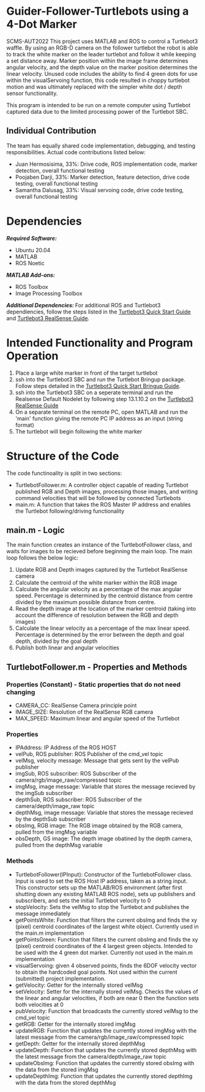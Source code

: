 # Guider-Follower-Turtlebots using a 4-Dot Marker
SCMS-AUT2022
This project uses MATLAB and ROS to control a Turtlebot3 waffle. By using an RGB-D camera on the follower turtlebot the robot is able to track the white marker on the leader turtlebot and follow it while keeping a set distance away. Marker position within the image frame determines angular velocity, and the depth value on the marker position determines the linear velocity. Unused code includes the ability to find 4 green dots for use within the visualServoing function, this code resulted in choppy turtlebot motion and was ultimately replaced with the simpler white dot / depth sensor functionality.

This program is intended to be run on a remote computer using Turtlebot captured data due to the limited processing power of the Turtlebot SBC.

## Individual Contribution
The team has equally shared code implementation, debugging, and testing responsibilities. Actual code contributions listed below:
- Juan Hermosisima, 33%: Drive code, ROS implementation code, marker detection, overall functional testing
- Poojaben Darji, 33%: Marker detection, feature detection, drive code testing, overall functional testing
- Samantha Dalusag, 33%: Visual servoing code, drive code testing, overall functional testing

# Dependencies
<b> <i>Required Software: </i></b>
- Ubuntu 20.04
- MATLAB
- ROS Noetic

<b> <i>MATLAB Add-ons: </i></b>
- ROS Toolbox
- Image Processing Toolbox

<b> <i>Additional Dependencies: </i></b>
For additional ROS and Turtlebot3 dependiencies, follow the steps listed in the [Turtlebot3 Quick Start Guide](https://emanual.robotis.com/docs/en/platform/turtlebot3/quick-start/) and [Turtlebot3 RealSense Guide](https://emanual.robotis.com/docs/en/platform/turtlebot3/appendix_realsense/).

# Intended Functionality and Program Operation
1. Place a large white marker in front of the target turtlebot
2. ssh into the Turtlebot3 SBC and run the Turtlebot Bringup package. Follow steps detailed in the [Turtlebot3 Quick Start Bringup Guide](https://emanual.robotis.com/docs/en/platform/turtlebot3/bringup/#bringup).
3. ssh into the Turtlebot3 SBC on a seperate terminal and run the Realsense Default Nodelet by following step 13.1.10.2 on the [Turtlebot3 RealSense Guide](https://emanual.robotis.com/docs/en/platform/turtlebot3/appendix_realsense/)
4. On a separate terminal on the remote PC, open MATLAB and run the 'main' function giving the remote PC IP address as an input (string format)
5. The turtlebot will begin following the white marker

# Structure of the Code
The code functinoality is split in two sections:
- TurtlebotFollower.m: A controller object capable of reading Turtlebot published RGB and Depth images, processing those images, and writing command velocities that will be followed by connected Turtlebots
- main.m: A function that takes the ROS Master IP address and enables the Turtlebot following/driving functionality

## main.m - Logic
The main function creates an instance of the TurtlebotFollower class, and waits for images to be recieved before beginning the main loop. The main loop follows the below logic:
1. Update RGB and Depth images captured by the Turtlebot RealSense camera
2. Calculate the centroid of the white marker within the RGB image
3. Calculate the angular velocity as a percentage of the max angular speed. Percentage is determined by the centroid distance from centre divided by the maximum possible distance from centre.
4. Read the depth image at the location of the marker centroid (taking into account the difference of resolution between the RGB and depth images)
5. Calculate the linear velocity as a percentage of the max linear speed. Percentage is determined by the error between the depth and goal depth, divided by the goal depth
6. Publish both linear and angular velocities

## TurtlebotFollower.m - Properties and Methods
### Properties (Constant) - Static properties that do not need changing
- CAMERA_CC: RealSense Camera principle point
- IMAGE_SIZE: Resolution of the RealSense RGB camera
- MAX_SPEED: Maximum linear and angular speed of the Turtlebot

### Properties
- IPAddress: IP Address of the ROS HOST
- velPub, ROS publisher: ROS Publisher of the cmd_vel topic
- velMsg, velocity message: Message that gets sent by the velPub publisher
- imgSub, ROS subscriber: ROS Subscriber of the camera/rgb/image_raw/compressed topic
- imgMsg, image message: Variable that stores the message recieved by the imgSub subscriber
- depthSub, ROS subscriber: ROS Subscriber of the camera/depth/image_raw topic
- depthMsg, image message: Variable that stores the message recieved by the depthSub subscriber
- obsImg, RGB image: The RGB image obtained by the RGB camera, pulled from the imgMsg variable
- obsDepth, GS image: The depth image obatined by the depth camera, pulled from the depthMsg variable

### Methods
- TurtlebotFollower(IPInput): Constructor of the TurtlebotFollower class. Input is used to set the ROS Host IP address, taken as a string input. This constructor sets up the MATLAB/ROS environment (after first shutting down any existing MATLAB ROS node), sets up publishers and subscribers, and sets the initial Turtlebot velocity to 0
- stopVelocity: Sets the velMsg to stop the Turtlebot and publishes the message immediately
- getPointsWhite: Function that filters the current obsImg and finds the xy (pixel) centroid coordinates of the largest white object. Currently used in the main.m implementation
- getPointsGreen: Function that filters the current obsImg and finds the xy (pixel) centroid coordinates of the 4 largest green objects. Intended to be used with the 4 green dot marker. Currently not used in the main.m implementation
- visualServoing: given 4 observed points, finds the 6DOF velocity vector to obtain the hardcoded goal points. Not used within the current (submitted) project implementation.
- getVelocity: Getter for the internally stored velMsg
- setVelocity: Setter for the internally stored velMsg. Checks the values of the linear and angular velocities, if both are near 0 then the function sets both velocities at 0
- pubVelocity: Function that broadcasts the currently stored velMsg to the cmd_vel topic
- getRGB: Getter for the internally stored imgMsg
- updateRGB: Function that updates the currently stored imgMsg with the latest message from the camera/rgb/image_raw/compressed topic
- getDepth: Getter for the internally stored depthMsg
- updateDepth: Function that updates the currently stored depthMsg with the latest message from the camera/depth/image_raw topic
- updateObsImg: Function that updates the currently stored obsImg with the data from the stored imgMsg
- updateDepthImg: Function that updates the currently stored depthImg with the data from the stored depthMsg


